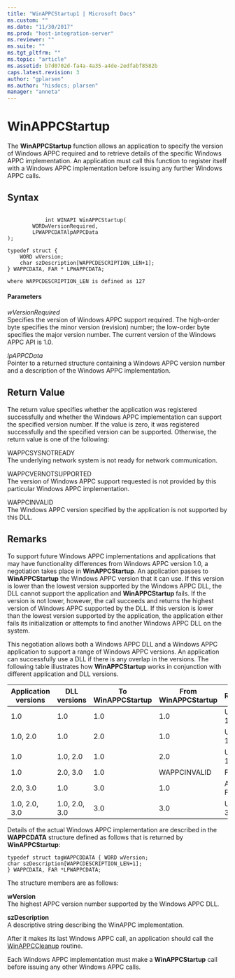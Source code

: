 ```yaml
---
title: "WinAPPCStartup1 | Microsoft Docs"
ms.custom: ""
ms.date: "11/30/2017"
ms.prod: "host-integration-server"
ms.reviewer: ""
ms.suite: ""
ms.tgt_pltfrm: ""
ms.topic: "article"
ms.assetid: b7d0702d-fa4a-4a35-a4de-2edfabf8582b
caps.latest.revision: 3
author: "gplarsen"
ms.author: "hisdocs; plarsen"
manager: "anneta"
---
```

# WinAPPCStartup
The **WinAPPCStartup** function allows an application to specify the version of Windows APPC required and to retrieve details of the specific Windows APPC implementation. An application must call this function to register itself with a Windows APPC implementation before issuing any further Windows APPC calls.  
  
## Syntax  
  
```  
  
            int WINAPI WinAPPCStartup(   
        WORDwVersionRequired,  
        LPWAPPCDATAlpAPPCData  
);  
  
typedef struct {  
    WORD wVersion;  
    char szDescription[WAPPCDESCRIPTION_LEN+1];  
} WAPPCDATA, FAR * LPWAPPCDATA;  
  
where WAPPCDESCRIPTION_LEN is defined as 127  
```  
  
#### Parameters  
 *wVersionRequired*  
 Specifies the version of Windows APPC support required. The high-order byte specifies the minor version (revision) number; the low-order byte specifies the major version number. The current version of the Windows APPC API is 1.0.  
  
 *lpAPPCData*  
 Pointer to a returned structure containing a Windows APPC version number and a description of the Windows APPC implementation.  
  
## Return Value  
 The return value specifies whether the application was registered successfully and whether the Windows APPC implementation can support the specified version number. If the value is zero, it was registered successfully and the specified version can be supported. Otherwise, the return value is one of the following:  
  
 WAPPCSYSNOTREADY  
 The underlying network system is not ready for network communication.  
  
 WAPPCVERNOTSUPPORTED  
 The version of Windows APPC support requested is not provided by this particular Windows APPC implementation.  
  
 WAPPCINVALID  
 The Windows APPC version specified by the application is not supported by this DLL.  
  
## Remarks  
 To support future Windows APPC implementations and applications that may have functionality differences from Windows APPC version 1.0, a negotiation takes place in **WinAPPCStartup**. An application passes to **WinAPPCStartup** the Windows APPC version that it can use. If this version is lower than the lowest version supported by the Windows APPC DLL, the DLL cannot support the application and **WinAPPCStartup** fails. If the version is not lower, however, the call succeeds and returns the highest version of Windows APPC supported by the DLL. If this version is lower than the lowest version supported by the application, the application either fails its initialization or attempts to find another Windows APPC DLL on the system.  
  
 This negotiation allows both a Windows APPC DLL and a Windows APPC application to support a range of Windows APPC versions. An application can successfully use a DLL if there is any overlap in the versions. The following table illustrates how **WinAPPCStartup** works in conjunction with different application and DLL versions.  
  
|Application versions|DLL versions|To WinAPPCStartup|From WinAPPCStartup|Result|  
|--------------------------|------------------|-----------------------|-------------------------|------------|  
|1.0|1.0|1.0|1.0|Use 1.0|  
|1.0, 2.0|1.0|2.0|1.0|Use 1.0|  
|1.0|1.0, 2.0|1.0|2.0|Use 1.0|  
|1.0|2.0, 3.0|1.0|WAPPCINVALID|Fail|  
|2.0, 3.0|1.0|3.0|1.0|App Fails|  
|1.0, 2.0, 3.0|1.0, 2.0, 3.0|3.0|3.0|Use 3.0|  
  
 Details of the actual Windows APPC implementation are described in the **WAPPCDATA** structure defined as follows that is returned by **WinAPPCStartup**:  
  
```  
typedef struct tagWAPPCDDATA { WORD wVersion;  
char szDescription[WAPPCDESCRIPTION_LEN+1];  
} WAPPCDATA, FAR *LPWAPPCDATA;  
```  
  
 The structure members are as follows:  
  
 **wVersion**  
 The highest APPC version number supported by the Windows APPC DLL.  
  
 **szDescription**  
 A descriptive string describing the WinAPPC implementation.  
  
 After it makes its last Windows APPC call, an application should call the [WinAPPCCleanup](../core/winappccleanup1.md) routine.  
  
 Each Windows APPC implementation must make a **WinAPPCStartup** call before issuing any other Windows APPC calls.